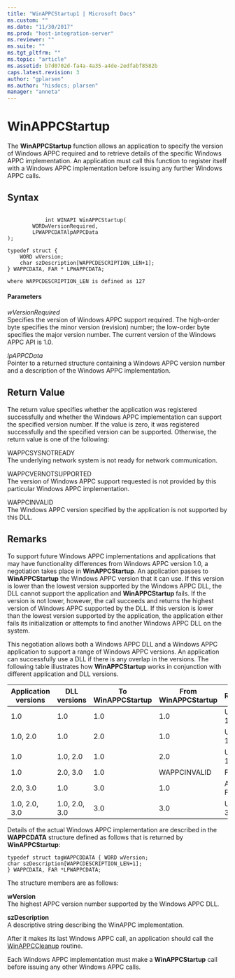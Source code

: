 ```yaml
---
title: "WinAPPCStartup1 | Microsoft Docs"
ms.custom: ""
ms.date: "11/30/2017"
ms.prod: "host-integration-server"
ms.reviewer: ""
ms.suite: ""
ms.tgt_pltfrm: ""
ms.topic: "article"
ms.assetid: b7d0702d-fa4a-4a35-a4de-2edfabf8582b
caps.latest.revision: 3
author: "gplarsen"
ms.author: "hisdocs; plarsen"
manager: "anneta"
---
```

# WinAPPCStartup
The **WinAPPCStartup** function allows an application to specify the version of Windows APPC required and to retrieve details of the specific Windows APPC implementation. An application must call this function to register itself with a Windows APPC implementation before issuing any further Windows APPC calls.  
  
## Syntax  
  
```  
  
            int WINAPI WinAPPCStartup(   
        WORDwVersionRequired,  
        LPWAPPCDATAlpAPPCData  
);  
  
typedef struct {  
    WORD wVersion;  
    char szDescription[WAPPCDESCRIPTION_LEN+1];  
} WAPPCDATA, FAR * LPWAPPCDATA;  
  
where WAPPCDESCRIPTION_LEN is defined as 127  
```  
  
#### Parameters  
 *wVersionRequired*  
 Specifies the version of Windows APPC support required. The high-order byte specifies the minor version (revision) number; the low-order byte specifies the major version number. The current version of the Windows APPC API is 1.0.  
  
 *lpAPPCData*  
 Pointer to a returned structure containing a Windows APPC version number and a description of the Windows APPC implementation.  
  
## Return Value  
 The return value specifies whether the application was registered successfully and whether the Windows APPC implementation can support the specified version number. If the value is zero, it was registered successfully and the specified version can be supported. Otherwise, the return value is one of the following:  
  
 WAPPCSYSNOTREADY  
 The underlying network system is not ready for network communication.  
  
 WAPPCVERNOTSUPPORTED  
 The version of Windows APPC support requested is not provided by this particular Windows APPC implementation.  
  
 WAPPCINVALID  
 The Windows APPC version specified by the application is not supported by this DLL.  
  
## Remarks  
 To support future Windows APPC implementations and applications that may have functionality differences from Windows APPC version 1.0, a negotiation takes place in **WinAPPCStartup**. An application passes to **WinAPPCStartup** the Windows APPC version that it can use. If this version is lower than the lowest version supported by the Windows APPC DLL, the DLL cannot support the application and **WinAPPCStartup** fails. If the version is not lower, however, the call succeeds and returns the highest version of Windows APPC supported by the DLL. If this version is lower than the lowest version supported by the application, the application either fails its initialization or attempts to find another Windows APPC DLL on the system.  
  
 This negotiation allows both a Windows APPC DLL and a Windows APPC application to support a range of Windows APPC versions. An application can successfully use a DLL if there is any overlap in the versions. The following table illustrates how **WinAPPCStartup** works in conjunction with different application and DLL versions.  
  
|Application versions|DLL versions|To WinAPPCStartup|From WinAPPCStartup|Result|  
|--------------------------|------------------|-----------------------|-------------------------|------------|  
|1.0|1.0|1.0|1.0|Use 1.0|  
|1.0, 2.0|1.0|2.0|1.0|Use 1.0|  
|1.0|1.0, 2.0|1.0|2.0|Use 1.0|  
|1.0|2.0, 3.0|1.0|WAPPCINVALID|Fail|  
|2.0, 3.0|1.0|3.0|1.0|App Fails|  
|1.0, 2.0, 3.0|1.0, 2.0, 3.0|3.0|3.0|Use 3.0|  
  
 Details of the actual Windows APPC implementation are described in the **WAPPCDATA** structure defined as follows that is returned by **WinAPPCStartup**:  
  
```  
typedef struct tagWAPPCDDATA { WORD wVersion;  
char szDescription[WAPPCDESCRIPTION_LEN+1];  
} WAPPCDATA, FAR *LPWAPPCDATA;  
```  
  
 The structure members are as follows:  
  
 **wVersion**  
 The highest APPC version number supported by the Windows APPC DLL.  
  
 **szDescription**  
 A descriptive string describing the WinAPPC implementation.  
  
 After it makes its last Windows APPC call, an application should call the [WinAPPCCleanup](../core/winappccleanup1.md) routine.  
  
 Each Windows APPC implementation must make a **WinAPPCStartup** call before issuing any other Windows APPC calls.